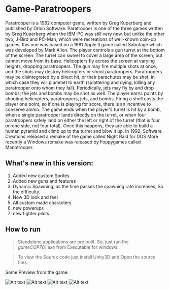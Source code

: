 # Game-Paratroopers

 Paratrooper is a 1982 computer game, written by Greg Kuperberg and published by Orion Software. Paratrooper is one of the three games written by Greg Kuperberg when the IBM-PC was still very new, but unlike the other two, J-Bird and PC-Man, which were recreations of well-known coin-op games, this one was based on a 1981 Apple II game called Sabotage which was developed by Mark Allen. 
   The player controls a gun turret at the bottom of the screen. The turret can swivel to cover a large area of the screen, but cannot move from its base. Helicopters fly across the screen at varying heights, dropping paratroopers. The gun may fire multiple shots at once, and the shots may destroy helicopters or shoot paratroopers. Paratroopers may be disintegrated by a direct hit, or their parachutes may be shot, in which case they will plummet to earth (splattering and dying, killing any paratrooper onto whom they fall). Periodically, jets may fly by and drop bombs; the jets and bombs may be shot as well. 
   The player earns points by shooting helicopters, paratroopers, jets, and bombs. Firing a shell costs the player one point, so if one is playing for score, there is an incentive to conserve ammo. The game ends when the player's turret is hit by a bomb, when a single paratrooper lands directly on the turret, or when four paratroopers safely land on either the left or right of the turret (that is four on one side, not four total). Once this happens, they are able to build a human pyramid and climb up to the turret and blow it up. 
   In 1992, Software Creations released a remake of the game called Night Raid for DOS More recently a Windows remake was released by Foppygames called Manotrooper.

## What's new in this version:

1. Added new custom Sprites
2. Added new guns and features
3. Dynamic Spawning, as the time passes the spawning rate increases, So the difficulty.
4. New 3D look and feel
5. All custom made characters
6. new powerups
7. new fighter pilots

## How to run

>Standalone applications are pre built. So, just run the *gameCOP701.exe* from Executable for windows.

>To view the Source code just install Unity3D and Open the source files.

Some Preview from the game:

![Alt text](image1.jpg?raw=true "Start")
![Alt text](image2.jpg?raw=true "Middle 1")
![Alt text](image3.jpg?raw=true "Middle 2")
![Alt text](image1.jpg?raw=true "End")
